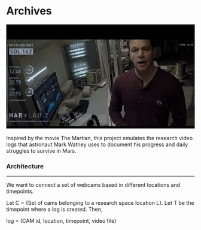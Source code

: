 # Archives

![The Martian](archives.png)

Inspired by the movie The Martian, this project emulates the research video logs that astronaut Mark Watney uses to document his progress and daily struggles to survive in Mars.

### Architecture
---
We want to connect a set of webcams based in different locations and timepoints. 

Let C = {Set of cams belonging to a research space location L}. Let T be the timepoint where a log is created. Then, 

log = (CAM id, location, timepoint, video file)
 
